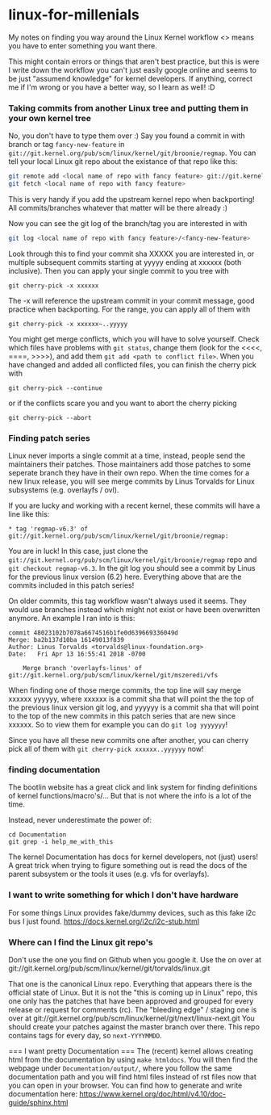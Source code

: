 # linux-for-millenials
My notes on finding you way around the Linux Kernel workflow
<> means you have to enter something you want there.

This might contain errors or things that aren't best practice,
but this is were I write down the workflow you can't just easily google online and seems to be just "assumend knowledge"
for kernel developers.
If anything, correct me if I'm wrong or you have a better way, so I learn as well! :D

### Taking commits from another Linux tree and putting them in your own kernel tree
No, you don't have to type them over :)
Say you found a commit in with branch or tag `fancy-new-feature` in `git://git.kernel.org/pub/scm/linux/kernel/git/broonie/regmap`.
You can tell your local Linux git repo about the existance of that repo like this:
```bash
git remote add <local name of repo with fancy feature> git://git.kernel.org/pub/scm/linux/kernel/git/broonie/regmap
git fetch <local name of repo with fancy feature>
```
This is very handy if you add the upstream kernel repo when backporting!
All commits/branches whatever that matter will be there already :)

Now you can see the git log of the branch/tag you are interested in with
```bash
git log <local name of repo with fancy feature>/<fancy-new-feature>
```
Look through this to find your commit sha XXXXX you are interested in, or multiple subsequent commits starting at yyyyy ending at xxxxxx (both inclusive).
Then you can apply your single commit to you tree with
```
git cherry-pick -x xxxxxx
```
The -x will reference the upstream commit in your commit message, good practice when backporting.
For the range, you can apply all of them with
```
git cherry-pick -x xxxxxx~..yyyyy
```

You might get merge conflicts, which you will have to solve yourself.
Check which files have problems with `git status`, change them (look for the <<<<, ====, >>>>), and add them `git add <path to conflict file>`.
When you have changed and added all conflicted files, you can finish the cherry pick with
```
git cherry-pick --continue
```
or if the conflicts scare you and you want to abort the cherry picking
```
git cherry-pick --abort
```

### Finding patch series
Linux never imports a single commit at a time, instead, people send the maintainers their patches.
Those maintainers add those patches to some seperate branch they have in their own repo.
When the time comes for a new linux release, you will see merge commits by Linus Torvalds for Linux subsystems (e.g. overlayfs / ovl).

If you are lucky and working with a recent kernel, these commits will have a line like this:
```
* tag 'regmap-v6.3' of git://git.kernel.org/pub/scm/linux/kernel/git/broonie/regmap:
```
You are in luck!
In this case, just clone the `git://git.kernel.org/pub/scm/linux/kernel/git/broonie/regmap` repo and
`git checkout regmap-v6.3`. In the git log you should see a commit by Linus for the previous linux version (6.2) here.
Everything above that are the commits included in this patch series!

On older commits, this tag workflow wasn't always used it seems.
They would use branches instead which might not exist or have been overwritten anymore.
An example I ran into is this:
```
commit 48023102b7078a6674516b1fe0d639669336049d
Merge: ba2b137d10ba 16149013f839
Author: Linus Torvalds <torvalds@linux-foundation.org>
Date:   Fri Apr 13 16:55:41 2018 -0700

    Merge branch 'overlayfs-linus' of git://git.kernel.org/pub/scm/linux/kernel/git/mszeredi/vfs
```
When finding one of those merge commits, the top line will say merge xxxxxx yyyyyy,
where xxxxxx is a commit sha that will point the the top of the previous linux version git log,
and yyyyyy is a commit sha that will point to the top of the new commits in this patch series that are new since xxxxxx.
So to view them for example you can do `git log yyyyyyy`!

Since you have all these new commits one after another, you can cherry pick all of them with `git cherry-pick xxxxxx..yyyyyy` now!

### finding documentation
The bootlin website has a great click and link system for finding definitions of kernel functions/macro's/...
But that is not where the info is a lot of the time.

Instead, never underestimate the power of:
```
cd Documentation
git grep -i help_me_with_this
```
The kernel Documentation has docs for kernel developers, not (just) users!
A great trick when trying to figure something out is read the docs of the parent subsystem or the tools it uses (e.g. vfs for overlayfs).

### I want to write something for which I don't have hardware

For some things Linux provides fake/dummy devices, such as this fake i2c bus I just found.
https://docs.kernel.org/i2c/i2c-stub.html


### Where can I find the Linux git repo's ###
Don't use the one you find on Github when you google it.
Use the on over at git://git.kernel.org/pub/scm/linux/kernel/git/torvalds/linux.git

That one is the canonical Linux repo. Everything that appears there is the official state of Linux.
But it is not the "this is coming up in Linux" repo, this one only has the patches that have been approved and grouped for every release or request for comments (rc).
The "bleeding edge" / staging one is over at git://git.kernel.org/pub/scm/linux/kernel/git/next/linux-next.git
You should create your patches against the master branch over there.
This repo contains tags for every day, so `next-YYYYMMDD`.

=== I want pretty Documentation ===
The (recent) kernel allows creating html from the documentation by using `make htmldocs`.
You will then find the webpage under `Documentation/output/`, where you follow the same documentation path and you will find html files instead of rst files now that you can open in your browser.
You can find how to generate and write documentation here: https://www.kernel.org/doc/html/v4.10/doc-guide/sphinx.html
